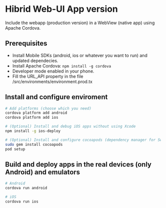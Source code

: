 
# Hibrid Web-UI App version

Include the webapp (production version) in a WebView (native app) using Apache Cordova.

## Prerequisites

- Install Mobile SDKs (android, ios or whatever you want to run) and updated dependecies.
- Install Apache Cordova: ```npm install -g cordova```
- Developer mode enabled in your phone.
- Fill the URL_API property in the file /src/environments/environment.prod.tx

## Install and configure enviroment

```bash
# Add platforms (choose which you need)
cordova platform add android
cordova platform add ios

# (Optional) Install and debug iOS apps without using Xcode
npm install -g ios-deploy

# (Optional) Install and configure cocoapods (dependency manager for Swift and Objective-C)
sudo gem install cocoapods
pod setup
```
## Build and deploy apps in the real devices (only Android) and emulators

```bash
# Android
cordova run android

# iOS
cordova run ios
```